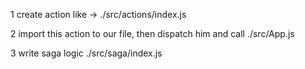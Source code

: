 1 create action like -> ./src/actions/index.js

2 import this action to our file, then dispatch him and call ./src/App.js

3 write saga logic ./src/saga/index.js